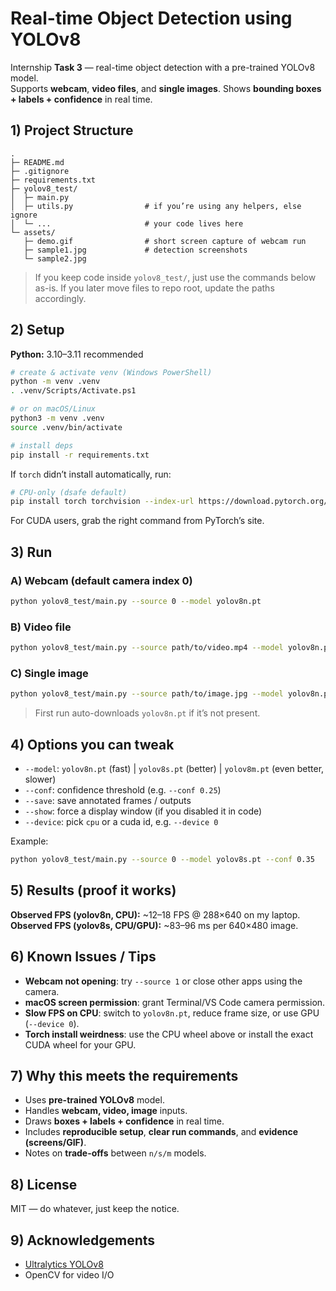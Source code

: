 # Real-time Object Detection using YOLOv8

Internship **Task 3** — real-time object detection with a pre-trained YOLOv8 model.  
Supports **webcam**, **video files**, and **single images**. Shows **bounding boxes + labels + confidence** in real time.

## 1) Project Structure

```
.
├─ README.md
├─ .gitignore
├─ requirements.txt
├─ yolov8_test/
│  ├─ main.py
│  ├─ utils.py                # if you’re using any helpers, else ignore
│  └─ ...                     # your code lives here
└─ assets/
   ├─ demo.gif                # short screen capture of webcam run
   ├─ sample1.jpg             # detection screenshots
   └─ sample2.jpg
```

> If you keep code inside `yolov8_test/`, just use the commands below as-is. If you later move files to repo root, update the paths accordingly.

## 2) Setup

**Python:** 3.10–3.11 recommended

```bash
# create & activate venv (Windows PowerShell)
python -m venv .venv
. .venv/Scripts/Activate.ps1

# or on macOS/Linux
python3 -m venv .venv
source .venv/bin/activate

# install deps
pip install -r requirements.txt
```

If `torch` didn’t install automatically, run:

```bash
# CPU-only (dsafe default)
pip install torch torchvision --index-url https://download.pytorch.org/whl/cpu
```

For CUDA users, grab the right command from PyTorch’s site.

## 3) Run

### A) Webcam (default camera index 0)
```bash
python yolov8_test/main.py --source 0 --model yolov8n.pt
```

### B) Video file
```bash
python yolov8_test/main.py --source path/to/video.mp4 --model yolov8n.pt
```

### C) Single image
```bash
python yolov8_test/main.py --source path/to/image.jpg --model yolov8n.pt --save
```

> First run auto-downloads `yolov8n.pt` if it’s not present.

## 4) Options you can tweak

- `--model`: `yolov8n.pt` (fast) | `yolov8s.pt` (better) | `yolov8m.pt` (even better, slower)
- `--conf`: confidence threshold (e.g. `--conf 0.25`)
- `--save`: save annotated frames / outputs
- `--show`: force a display window (if you disabled it in code)
- `--device`: pick `cpu` or a cuda id, e.g. `--device 0`

Example:
```bash
python yolov8_test/main.py --source 0 --model yolov8s.pt --conf 0.35
```

## 5) Results (proof it works)

**Observed FPS (yolov8n, CPU):** ~12–18 FPS @ 288×640 on my laptop.
**Observed FPS (yolov8s, CPU/GPU):** ~83–96 ms per 640×480 image.

## 6) Known Issues / Tips

- **Webcam not opening**: try `--source 1` or close other apps using the camera.
- **macOS screen permission**: grant Terminal/VS Code camera permission.
- **Slow FPS on CPU**: switch to `yolov8n.pt`, reduce frame size, or use GPU (`--device 0`).
- **Torch install weirdness**: use the CPU wheel above or install the exact CUDA wheel for your GPU.

## 7) Why this meets the requirements

- Uses **pre-trained YOLOv8** model.
- Handles **webcam, video, image** inputs.
- Draws **boxes + labels + confidence** in real time.
- Includes **reproducible setup**, **clear run commands**, and **evidence (screens/GIF)**.
- Notes on **trade-offs** between `n/s/m` models.

## 8) License

MIT — do whatever, just keep the notice.

## 9) Acknowledgements

- [Ultralytics YOLOv8](https://github.com/ultralytics/ultralytics)
- OpenCV for video I/O
